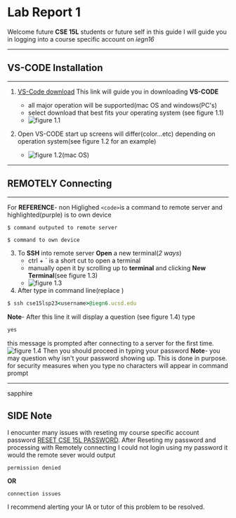 # Lab Report 1
Welcome future **CSE 15L** students or future self in this guide I will guide you in logging into a course specific account on *iegn16*

---
## VS-CODE Installation  
---
 1.  [VS-Code download](https://code.visualstudio.com/download) This link will guide you in downloading **VS-CODE**
      * all major operation will be supported(mac OS and windows(PC's)
      * select download that best fits your operating system (see figure 1.1)
      * ![figure 1.1](<img width="1512" alt="Screenshot 2023-04-09 at 4 13 23 PM" src="https://user-images.githubusercontent.com/125671517/230800963-585b24f4-d716-415c-bfeb-273bfb3c9f56.png">
)	
  
      
 2. Open VS-CODE start up screens will differ(color...etc) depending on operation system(see figure 1.2 for an example)
      * ![figure 1.2(mac OS)](<img width="1512" alt="Visual Studio Code startup" src="https://user-images.githubusercontent.com/125671517/230800135-b65fc142-950b-45bf-8d90-68f2710e423c.png">
)	

---
## REMOTELY Connecting  
---
For **REFERENCE**- non Higlighed ```
                                 <code>
                                 ```is a command to remote server and highlighted(purple) is to own device
```  
$ command outputed to remote server 
```  
```ruby
$ command to own device 
```
                    
 3. To **SSH** into remote server **Open** a new terminal(*2 ways*)
      * ctrl + ` is a short cut to open a terminal
      * manually open it by scrolling up to **terminal** and clicking **New Terminal**(see figure 1.3)
      * ![figure 1.3](<img width="1504" alt="Screenshot 2023-04-09 at 4 24 43 PM" src="https://user-images.githubusercontent.com/125671517/230801491-2674c363-a037-4656-871b-1b0865a52a8e.png">
)	
 4. After type in command line(replace <username>)
```ruby
$ ssh cse15lsp23<username>@iegn6.ucsd.edu
```
 **Note**- After this line it will display a question (see figure 1.4) type
 ```ruby
 yes
 ```
 this message is prompted after connecting to a server for the first time.
 ![figure 1.4](<img width="522" alt="Screenshot 2023-04-09 at 6 13 10 PM" src="https://user-images.githubusercontent.com/125671517/230806499-fe5b2cad-e685-477d-bfd5-a4aa6d9703ed.png">
)
 Then you should proceed in typing your password
 **Note**- you may question why isn't your password showing up. This is done in purpose. 
 for security measures when you type no characters will appear in command prompt 
 
 ---
 sapphire
 ## SIDE Note
 
 I enocunter many issues with reseting my course specific account password [RESET CSE 15L PASSWORD](https://sdacs.ucsd.edu/~icc/index.php). After Reseting my password and processing with Remotely connecting I could not login using my password it would the remote sever would output
```
permission denied
``` 
**OR**
```
connection issues
``` 
 I recommend alerting your IA or tutor of this problem to be resolved.
 
 
      


